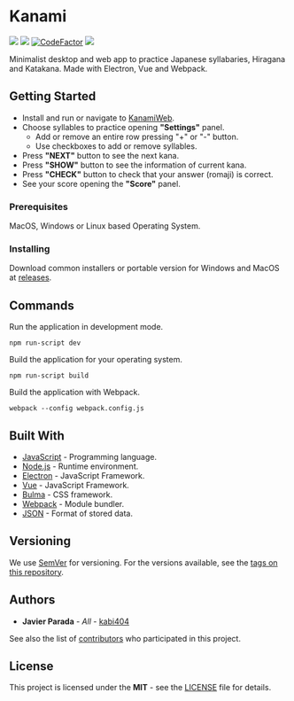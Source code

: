 # Kanami
[![](https://img.shields.io/github/license/kabi404/kanami.svg?style=flat-square)](https://github.com/kabi404/kanami/blob/master/LICENSE)
![](https://img.shields.io/badge/version-1.1-blue.svg?style=flat-square)
[![CodeFactor](https://www.codefactor.io/repository/github/kabi404/kanami/badge?style=flat-square)](https://www.codefactor.io/repository/github/kabi404/kanami)
![](https://img.shields.io/badge/PRs-welcome-green.svg?style=flat-square)

Minimalist desktop and web app to practice Japanese syllabaries, Hiragana and Katakana. Made with Electron, Vue and Webpack.

## Getting Started

* Install and run or navigate to [KanamiWeb](http://www.kabi404.me/Kanami/web.html).
* Choose syllables to practice opening **"Settings"** panel.
    * Add or remove an entire row pressing "+" or "-" button.
    * Use checkboxes to add or remove syllables.
* Press **"NEXT"** button to see the next kana.
* Press **"SHOW"** button to see the information of current kana.
* Press **"CHECK"** button to check that your answer (romaji) is correct.
* See your score opening the **"Score"** panel.

### Prerequisites

MacOS, Windows or Linux based Operating System.

### Installing

Download common installers or portable version for Windows and MacOS at [releases](https://github.com/kabi404/kanami/releases).

## Commands

Run the application in development mode.
```
npm run-script dev
```

Build the application for your operating system.
```
npm run-script build
```

Build the application with Webpack.
```
webpack --config webpack.config.js
```

## Built With

* [JavaScript](https://www.javascript.com/) - Programming language.
* [Node.js](https://nodejs.org/) - Runtime environment.
* [Electron](https://electronjs.org/) - JavaScript Framework.
* [Vue](https://vuejs.org/) - JavaScript Framework.
* [Bulma](https://bulma.io/) - CSS framework.
* [Webpack](https://webpack.js.org/) - Module bundler.
* [JSON](https://www.json.org/) - Format of stored data.

## Versioning

We use [SemVer](http://semver.org/) for versioning. For the versions available, see the [tags on this repository](https://github.com/kabi404/kanami/tags).

## Authors

* **Javier Parada** - *All* - [kabi404](https://github.com/kabi404)

See also the list of [contributors](https://github.com/kabi404/kanami/graphs/contributors) who participated in this project.

## License

This project is licensed under the **MIT** - see the  [LICENSE](https://github.com/kabi404/kanami/blob/master/LICENSE) file for details.

